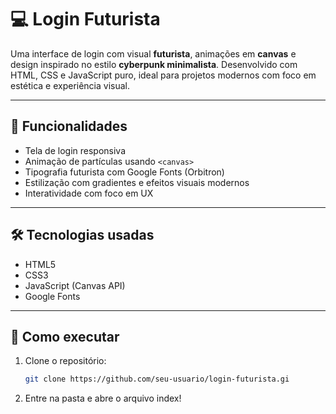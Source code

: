# 💻 Login Futurista

Uma interface de login com visual **futurista**, animações em **canvas** e design inspirado no estilo **cyberpunk minimalista**. Desenvolvido com HTML, CSS e JavaScript puro, ideal para projetos modernos com foco em estética e experiência visual.

---

## 🚀 Funcionalidades

- Tela de login responsiva
- Animação de partículas usando `<canvas>`
- Tipografia futurista com Google Fonts (Orbitron)
- Estilização com gradientes e efeitos visuais modernos
- Interatividade com foco em UX

---

## 🛠️ Tecnologias usadas

- HTML5
- CSS3
- JavaScript (Canvas API)
- Google Fonts

---

## 📂 Como executar

1. Clone o repositório:
   ```bash
   git clone https://github.com/seu-usuario/login-futurista.gi

2.  Entre na pasta e abre o arquivo index!
